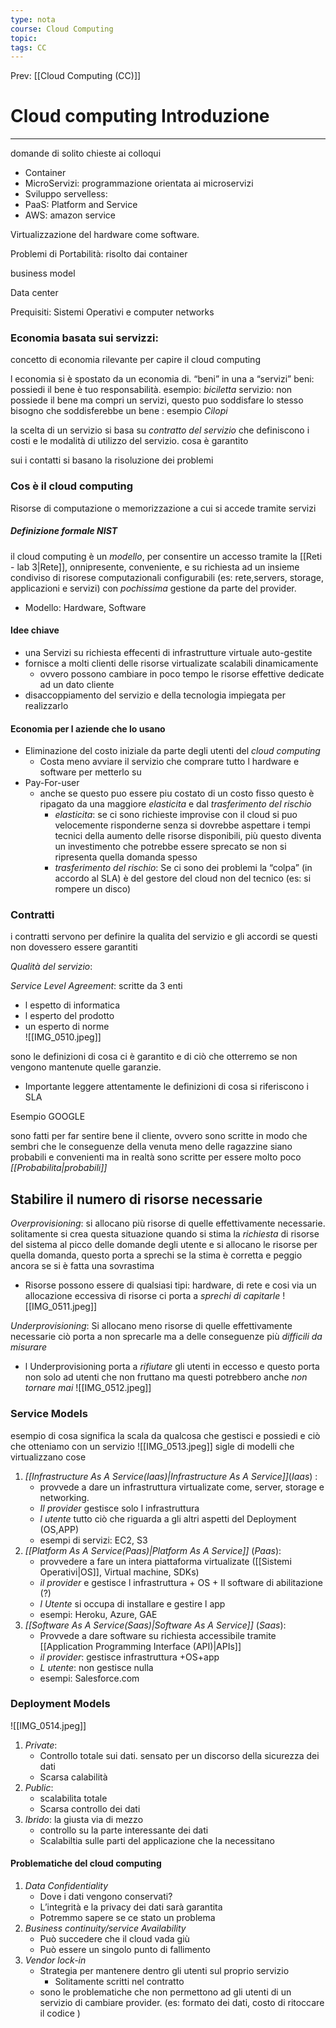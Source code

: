 ```yaml
---
type: nota
course: Cloud Computing
topic: 
tags: CC
---
```


Prev: [[Cloud Computing (CC)]]

# Cloud computing Introduzione
---


domande di solito chieste ai colloqui 
- Container
- MicroServizi: programmazione orientata ai microservizi
- Sviluppo servelless: 
- PaaS: Platform and Service
- AWS: amazon service


Virtualizzazione del hardware come software. 



Problemi di Portabilità: risolto dai container 

business model 

Data center


Prequisiti: 
Sistemi Operativi e computer networks


### Economia basata sui servizzi:
concetto di economia rilevante per capire il cloud computing 

l economia si è spostato da un economia di. “beni” in una a “servizi” 
beni: possiedi il bene è tuo responsabilità. esempio: _biciletta_
servizio: non possiede il bene ma compri un servizi, questo puo soddisfare lo stesso bisogno che soddisferebbe un bene : esempio _Cilopi_



la scelta di un servizio si basa su _contratto del servizio_ che definiscono i costi e le modalità di utilizzo del servizio. cosa è garantito 

sui i contatti si basano la risoluzione dei problemi 



### Cos è il cloud computing
Risorse di computazione o memorizzazione a cui si accede tramite servizi 

##### Definizione formale NIST
il cloud computing è un _modello_, per consentire un accesso tramite la [[Reti - lab 3|Rete]], onnipresente, conveniente, e su richiesta ad un insieme condiviso di risorese computazionali configurabili (es: rete,servers, storage, applicazioni e servizi) con _pochissima_ gestione da parte del provider.
- Modello: Hardware, Software

#### Idee chiave
- una Servizi su richiesta effecenti di infrastrutture virtuale auto-gestite
- fornisce a molti clienti delle risorse virtualizate scalabili dinamicamente
	- ovvero possono cambiare in poco tempo le risorse effettive dedicate ad un dato cliente
- disaccoppiamento del servizio e della tecnologia impiegata per realizzarlo 
   
#### Economia per l aziende che lo usano 
- Eliminazione del costo iniziale da parte degli utenti del _cloud computing_
	- Costa meno avviare il servizio che comprare tutto l hardware e software per metterlo su
- Pay-For-user
	- anche se questo puo essere piu costato di un costo fisso questo è ripagato da una maggiore _elasticita_ e dal _trasferimento del rischio_
		- _elasticita_: se ci sono richieste improvise con il cloud si puo velocemente risponderne senza si dovrebbe aspettare i tempi tecnici della aumento delle risorse disponibili, più questo diventa un investimento che potrebbe essere sprecato se non si ripresenta quella domanda spesso
		- _trasferimento del rischio_: Se ci sono dei problemi la “colpa” (in accordo al SLA) è del gestore del cloud non del tecnico (es: si rompere un disco)

### Contratti
i contratti servono per definire la qualita del servizio e gli accordi se questi non dovessero essere garantiti 

_Qualità del servizio_:  

_Service Level Agreement_: 
scritte da 3 enti
- l espetto di informatica
- l esperto del prodotto 
- un esperto di norme  
![[IMG_0510.jpeg]]

sono le definizioni di cosa ci è garantito e di ciò che otterremo se non vengono mantenute quelle garanzie. 
- Importante leggere attentamente le definizioni di cosa si riferiscono i SLA


Esempio GOOGLE

sono fatti per far sentire bene il cliente, ovvero sono scritte in modo che sembri che le conseguenze della venuta meno delle ragazzine siano probabili e convenienti ma in realtà sono scritte per essere molto poco _[[Probabilita|probabili]]_   

## Stabilire il  numero di risorse necessarie

_Overprovisioning_: si allocano più risorse di quelle effettivamente necessarie. solitamente si crea questa situazione quando si stima la _richiesta_ di risorse del sistema al picco delle domande degli utente  e si allocano le risorse per quella domanda, questo porta a sprechi se la stima è corretta e peggio ancora se si è fatta una sovrastima 
- Risorse possono essere di qualsiasi tipi: hardware, di rete e cosi via 
un allocazione eccessiva di risorse ci porta a _sprechi di capitarle_
![[IMG_0511.jpeg]]

_Underprovisioning_: Si allocano meno risorse di quelle effettivamente necessarie ciò porta a non sprecarle ma a delle conseguenze più _difficili da misurare_ 
- l Underprovisioning porta a _rifiutare_ gli utenti in eccesso e questo porta non solo ad utenti che non fruttano ma questi potrebbero anche _non tornare mai_
![[IMG_0512.jpeg]]


### Service Models
esempio di cosa significa la scala da qualcosa che gestisci e possiedi e ciò che otteniamo con un servizio 
![[IMG_0513.jpeg]]
sigle di modelli che virtualizzano cose 
1. _[[Infrastructure As A Service(Iaas)|Infrastructure As A Service]]_(_Iaas_) : 
	- provvede a dare un infrastruttura virtualizate come, server, storage e networking.  
	- _Il provider_ gestisce solo l infrastruttura 
	- _l utente_ tutto ciò che riguarda a gli altri aspetti del Deployment (OS,APP)
	- esempi di servizi: EC2, S3
2. _[[Platform As A Service(Paas)|Platform As A Service]]_ (_Paas_):
	- provvedere a fare un intera piattaforma virtualizate ([[Sistemi Operativi|OS]], Virtual machine, SDKs) 
	- _il provider_ e gestisce l infrastruttura + OS + Il software di abilitazione (?)
	-  _l Utente_ si occupa di installare e gestire l app 
	- esempi: Heroku, Azure, GAE
3. _[[Software As A Service(Saas)|Software As A Service]]_ (_Saas_):
	- Provvede a dare software su richiesta accessibile tramite [[Application Programming Interface (API)|APIs]] 
	- _il provider_: gestisce infrastruttura +OS+app
	- _L utente_: non gestisce nulla
	- esempi: Salesforce.com


### Deployment Models
![[IMG_0514.jpeg]]
1. _Private_: 
	- Controllo totale sui dati. sensato per un discorso della sicurezza dei dati
	- Scarsa calabilità
2. _Public_:
	- scalabilita totale
	- Scarsa controllo dei dati
3. _Ibrido_: la giusta via di mezzo 
	- controllo su la parte interessante dei dati
	- Scalabiltia sulle parti del applicazione che la necessitano 
	 

#### Problematiche del cloud computing
1. _Data Confidentiality_
	- Dove i dati vengono conservati?
	- L’integrità e la privacy dei dati sarà garantita
	- Potremmo sapere se ce stato un problema  
2. _Business continuity/service Availability_
	- Può succedere che il cloud vada giù
	- Può essere un singolo punto di fallimento
3. _Vendor lock-in_
	- Strategia per mantenere dentro gli utenti sul proprio servizio
		- Solitamente scritti nel contratto 
	- sono le problematiche che non permettono ad gli utenti di un servizio di cambiare provider. (es: formato dei dati, costo di ritoccare il codice ) 